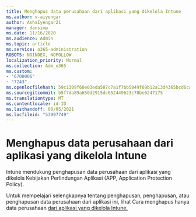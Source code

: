 ```yaml
---
title: Menghapus data perusahaan dari aplikasi yang dikelola Intune
ms.author: v-aiyengar
author: AshaIyengar21
manager: dansimp
ms.date: 11/16/2020
ms.audience: Admin
ms.topic: article
ms.service: o365-administration
ROBOTS: NOINDEX, NOFOLLOW
localization_priority: Normal
ms.collection: Adm_o365
ms.custom:
- "6700006"
- "7243"
ms.openlocfilehash: 59c1309f60e03eda587c7a1f7bb5849f69b12a13d4365bcd6ca4e862d0e53e2e
ms.sourcegitcommit: b5f7da89a650d2915dc652449623c78be6247175
ms.translationtype: MT
ms.contentlocale: id-ID
ms.lasthandoff: 08/05/2021
ms.locfileid: "53997749"
---
```

# <a name="wipe-corporate-data-from-intune-managed-apps"></a>Menghapus data perusahaan dari aplikasi yang dikelola Intune

Intune mendukung penghapusan data perusahaan dari aplikasi yang dikelola Kebijakan Perlindungan Aplikasi (APP, Application Protection Policy). 

Untuk mempelajari selengkapnya tentang penghapusan, penghapusan, atau penghapusan data perusahaan dari aplikasi ini, lihat Cara menghapus hanya data perusahaan [dari aplikasi yang dikelola Intune.](https://docs.microsoft.com/mem/intune/apps/apps-selective-wipe)

